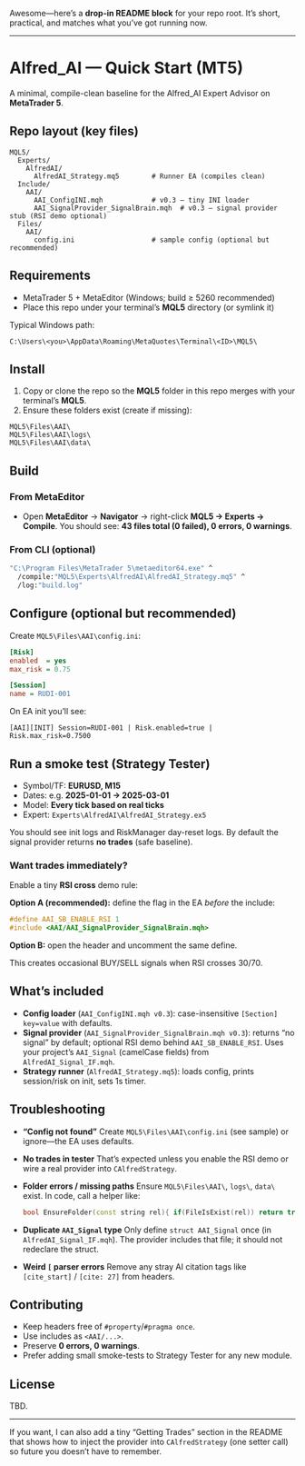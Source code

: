 Awesome—here’s a **drop-in README block** for your repo root. It’s short, practical, and matches what you’ve got running now.

---

# Alfred\_AI — Quick Start (MT5)

A minimal, compile-clean baseline for the Alfred\_AI Expert Advisor on **MetaTrader 5**.

## Repo layout (key files)

```
MQL5/
  Experts/
    AlfredAI/
      AlfredAI_Strategy.mq5        # Runner EA (compiles clean)
  Include/
    AAI/
      AAI_ConfigINI.mqh            # v0.3 – tiny INI loader
      AAI_SignalProvider_SignalBrain.mqh  # v0.3 – signal provider stub (RSI demo optional)
  Files/
    AAI/
      config.ini                   # sample config (optional but recommended)
```

## Requirements

* MetaTrader 5 + MetaEditor (Windows; build ≥ 5260 recommended)
* Place this repo under your terminal’s **MQL5** directory (or symlink it)

Typical Windows path:

```
C:\Users\<you>\AppData\Roaming\MetaQuotes\Terminal\<ID>\MQL5\
```

## Install

1. Copy or clone the repo so the **MQL5** folder in this repo merges with your terminal’s **MQL5**.
2. Ensure these folders exist (create if missing):

```
MQL5\Files\AAI\
MQL5\Files\AAI\logs\
MQL5\Files\AAI\data\
```

## Build

### From MetaEditor

* Open **MetaEditor** → **Navigator** → right-click **MQL5 → Experts → Compile**.
  You should see: **43 files total (0 failed), 0 errors, 0 warnings**.

### From CLI (optional)

```bat
"C:\Program Files\MetaTrader 5\metaeditor64.exe" ^
  /compile:"MQL5\Experts\AlfredAI\AlfredAI_Strategy.mq5" ^
  /log:"build.log"
```

## Configure (optional but recommended)

Create `MQL5\Files\AAI\config.ini`:

```ini
[Risk]
enabled  = yes
max_risk = 0.75

[Session]
name = RUDI-001
```

On EA init you’ll see:

```
[AAI][INIT] Session=RUDI-001 | Risk.enabled=true | Risk.max_risk=0.7500
```

## Run a smoke test (Strategy Tester)

* Symbol/TF: **EURUSD, M15**
* Dates: e.g. **2025-01-01 → 2025-03-01**
* Model: **Every tick based on real ticks**
* Expert: `Experts\AlfredAI\AlfredAI_Strategy.ex5`

You should see init logs and RiskManager day-reset logs. By default the signal provider returns **no trades** (safe baseline).

### Want trades immediately?

Enable a tiny **RSI cross** demo rule:

**Option A (recommended):** define the flag in the EA *before* the include:

```cpp
#define AAI_SB_ENABLE_RSI 1
#include <AAI/AAI_SignalProvider_SignalBrain.mqh>
```

**Option B:** open the header and uncomment the same define.

This creates occasional BUY/SELL signals when RSI crosses 30/70.

## What’s included

* **Config loader** (`AAI_ConfigINI.mqh v0.3`): case-insensitive `[Section] key=value` with defaults.
* **Signal provider** (`AAI_SignalProvider_SignalBrain.mqh v0.3`): returns “no signal” by default; optional RSI demo behind `AAI_SB_ENABLE_RSI`. Uses your project’s `AAI_Signal` (camelCase fields) from `AlfredAI_Signal_IF.mqh`.
* **Strategy runner** (`AlfredAI_Strategy.mq5`): loads config, prints session/risk on init, sets 1s timer.

## Troubleshooting

* **“Config not found”**
  Create `MQL5\Files\AAI\config.ini` (see sample) or ignore—the EA uses defaults.
* **No trades in tester**
  That’s expected unless you enable the RSI demo or wire a real provider into `CAlfredStrategy`.
* **Folder errors / missing paths**
  Ensure `MQL5\Files\AAI\`, `logs\`, `data\` exist. In code, call a helper like:

  ```cpp
  bool EnsureFolder(const string rel){ if(FileIsExist(rel)) return true; return FolderCreate(rel); }
  ```
* **Duplicate `AAI_Signal` type**
  Only define `struct AAI_Signal` once (in `AlfredAI_Signal_IF.mqh`). The provider includes that file; it should not redeclare the struct.
* **Weird `[` parser errors**
  Remove any stray AI citation tags like `[cite_start]` / `[cite: 27]` from headers.

## Contributing

* Keep headers free of `#property`/`#pragma once`.
* Use includes as `<AAI/...>`.
* Preserve **0 errors, 0 warnings**.
* Prefer adding small smoke-tests to Strategy Tester for any new module.

## License

TBD.

---

If you want, I can also add a tiny “Getting Trades” section in the README that shows how to inject the provider into `CAlfredStrategy` (one setter call) so future you doesn’t have to remember.
